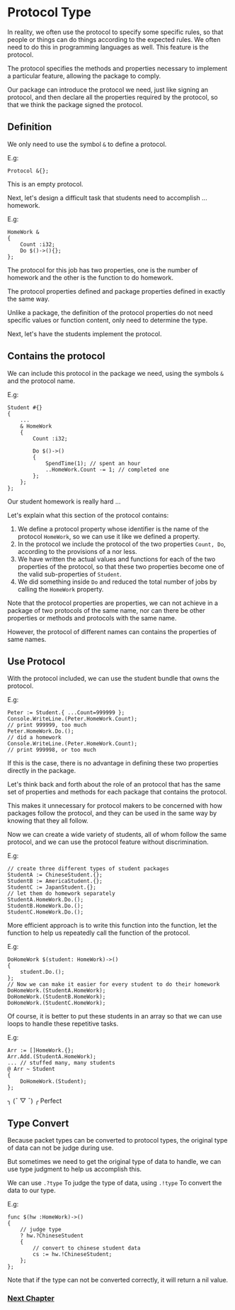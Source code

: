 # Protocol Type
In reality, we often use the protocol to specify some specific rules, so that people or things can do things according to the expected rules.
We often need to do this in programming languages as well. This feature is the protocol.

The protocol specifies the methods and properties necessary to implement a particular feature, allowing the package to comply.

Our package can introduce the protocol we need, just like signing an protocol, and then declare all the properties required by the protocol, so that we think the package signed the protocol.
## Definition
We only need to use the symbol `&` to define a protocol.

E.g:
```
Protocol &{};
```
This is an empty protocol.

Next, let's design a difficult task that students need to accomplish ... homework.

E.g:
```
HomeWork &
{
    Count :i32;
    Do $()->(){};
};
```
The protocol for this job has two properties, one is the number of homework and the other is the function to do homework.

The protocol properties defined and package properties defined in exactly the same way.

Unlike a package, the definition of the protocol properties do not need specific values or function content, only need to determine the type.

Next, let's have the students implement the protocol.
## Contains the protocol
We can include this protocol in the package we need, using the symbols `&` and the protocol name.

E.g:
```
Student #{}
{
    ...
    & HomeWork
    {
        Count :i32; 

        Do $()->()
        {
            SpendTime(1); // spent an hour
            ..HomeWork.Count -= 1; // completed one
        };
    };
};
```
Our student homework is really hard ...

Let's explain what this section of the protocol contains:
1. We define a protocol property whose identifier is the name of the protocol `HomeWork`, so we can use it like we defined a property.
1. In the protocol we include the protocol of the two properties `Count, Do`, according to the provisions of a nor less.
1. We have written the actual values ​​and functions for each of the two properties of the protocol, so that these two properties become one of the valid sub-properties of `Student`.
1. We did something inside `Do` and reduced the total number of jobs by calling the `HomeWork` property.

Note that the protocol properties are properties, we can not achieve in a package of two protocols of the same name, nor can there be other properties or methods and protocols with the same name. 

However, the protocol of different names can contains the properties of same names.

## Use Protocol
With the protocol included, we can use the student bundle that owns the protocol.

E.g:
```
Peter := Student.{ ...Count=999999 };
Console.WriteLine.(Peter.HomeWork.Count);
// print 999999, too much
Peter.HomeWork.Do.();
// did a homework
Console.WriteLine.(Peter.HomeWork.Count);
// print 999998, or too much
```
If this is the case, there is no advantage in defining these two properties directly in the package.

Let's think back and forth about the role of an protocol that has the same set of properties and methods for each package that contains the protocol.

This makes it unnecessary for protocol makers to be concerned with how packages follow the protocol, and they can be used in the same way by knowing that they all follow.

Now we can create a wide variety of students, all of whom follow the same protocol, and we can use the protocol feature without discrimination.

E.g:
```
// create three different types of student packages
StudentA := ChineseStudent.{};
StudentB := AmericaStudent.{};
StudentC := JapanStudent.{};
// let them do homework separately
StudentA.HomeWork.Do.();
StudentB.HomeWork.Do.();
StudentC.HomeWork.Do.();
```
More efficient approach is to write this function into the function, let the function to help us repeatedly call the function of the protocol.

E.g:
```
DoHomeWork $(student: HomeWork)->()
{
    student.Do.(); 
};
// Now we can make it easier for every student to do their homework
DoHomeWork.(StudentA.HomeWork);
DoHomeWork.(StudentB.HomeWork);
DoHomeWork.(StudentC.HomeWork);
```
Of course, it is better to put these students in an array so that we can use loops to handle these repetitive tasks.

E.g:
```
Arr := []HomeWork.{};
Arr.Add.(StudentA.HomeWork);
... // stuffed many, many students
@ Arr ~ Student
{
    DoHomeWork.(Student);
};
```
╮ (¯ ▽ ¯) ╭
Perfect

## Type Convert
Because packet types can be converted to protocol types, the original type of data can not be judge during use.

But sometimes we need to get the original type of data to handle, we can use type judgment to help us accomplish this.

We can use `.?type` To judge the type of data, using `.!type` To convert the data to our type.

E.g:
```
func $(hw :HomeWork)->()
{
    // judge type
    ? hw.?ChineseStudent 
    {
        // convert to chinese student data
        cs := hw.!ChineseStudent;
    };
};
```
Note that if the type can not be converted correctly, it will return a nil value.

### [Next Chapter](enumeration-type.md)